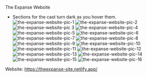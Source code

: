 The Expanse Website
* Sections for the cast turn dark as you hover them.
![the-expanse-website-pic-1](https://github.com/ASV185/the-expanse-website/assets/74805696/ce4ffda6-d957-456b-879d-b34731d14db6)
![the-expanse-website-pic-2](https://github.com/ASV185/the-expanse-website/assets/74805696/b803dad0-2177-44d4-9b7d-2f664f23fc61)
![the-expanse-website-pic 3](https://github.com/ASV185/the-expanse-website/assets/74805696/88de2673-33a3-4a46-bcce-b71964464e4b)
![the-expanse-website-pic-4](https://github.com/ASV185/the-expanse-website/assets/74805696/589a3576-05bb-48d6-adea-5caf6d829a04)
![the-expanse-website-pic-5](https://github.com/ASV185/the-expanse-website/assets/74805696/faaaab4c-3b0f-41f1-b5ea-8e804ca72672)
![the-expanse-website-pic-6](https://github.com/ASV185/the-expanse-website/assets/74805696/b8b7ede3-619c-4576-8f64-9b47c26cc5f6)
![the-expanse-website-pic-7](https://github.com/ASV185/the-expanse-website/assets/74805696/0f7a9775-f112-4d0c-9bbb-cd7a98485af2)
![the-expanse-website-pic-8](https://github.com/ASV185/the-expanse-website/assets/74805696/cb2c3333-81b7-4d31-8a36-4a33d4480a2e)
![the-expanse-website-pic-9](https://github.com/ASV185/the-expanse-website/assets/74805696/5311d73c-ff75-4c3d-a60e-c1c06397a402)
![the-expanse-website-pic-10](https://github.com/ASV185/the-expanse-website/assets/74805696/d24ef07d-a93b-4841-89ad-4ea7d1ecf59d)
![the-expanse-website-pic-11](https://github.com/ASV185/the-expanse-website/assets/74805696/2a309469-7f1f-468a-a7e5-89062dd5d922)
![the-expanse-website-pic-12](https://github.com/ASV185/the-expanse-website/assets/74805696/52e6a840-70db-4350-a2a5-b4620b3b125f)
![the-expanse-website-pic-13](https://github.com/ASV185/the-expanse-website/assets/74805696/b56d84bd-9073-4c11-83f3-cbab3dcd1f05)
![the-expanse-website-pic-14](https://github.com/ASV185/the-expanse-website/assets/74805696/d6c60353-dcd5-4377-b51c-65175c0dd7eb)
![the-expanse-website-pic-15](https://github.com/ASV185/the-expanse-website/assets/74805696/b8a71d36-61af-4a97-b2d5-b71bb85a34cb)
![the-expanse-website-pic-16](https://github.com/ASV185/the-expanse-website/assets/74805696/c37c2e8b-aacb-43aa-9211-49bc7b3ba914)

Website: https://theexpanse-site.netlify.app/
